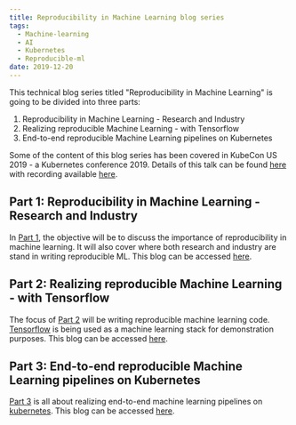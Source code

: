 ```yaml
---
title: Reproducibility in Machine Learning blog series
tags:
  - Machine-learning
  - AI
  - Kubernetes  
  - Reproducible-ml
date: 2019-12-20
---
```


This technical blog series titled "Reproducibility in Machine Learning" is going to be divided into three parts:
1. Reproducibility in Machine Learning - Research and Industry
2. Realizing reproducible Machine Learning - with Tensorflow 
3. End-to-end reproducible Machine Learning pipelines on Kubernetes

Some of the content of this blog series has been covered in KubeCon US 2019 - a Kubernetes conference 2019. Details
of this talk can be found [here][KubeCon US 2019] with recording available [here][kubecon_us_talk].  


## Part 1: Reproducibility in Machine Learning - Research and Industry

In [Part 1], the objective will be to discuss the importance of reproducibility in machine learning. It will also cover where both research and industry are stand in writing reproducible ML. This blog can be accessed [here][Part 1].

## Part 2: Realizing reproducible Machine Learning - with Tensorflow 

The focus of [Part 2] will be writing reproducible machine learning code. [Tensorflow][tensorflow] is being used as a machine learning stack for demonstration purposes. This blog can be accessed [here][Part 2]. 

## Part 3: End-to-end reproducible Machine Learning pipelines on Kubernetes

[Part 3] is all about realizing end-to-end machine learning pipelines on [kubernetes][k8s]. This blog can be accessed [here][Part 3].

[Part 1]: /2019/12/21/Reproducible-ml-research-n-industry.html
[Part 2]: /2019/12/22/Reproducible-ml-tensorflow.html
[Part 3]: /2019/12/23/Reproducible-ml-pipeline-k8s.html
[k8s]: //kubernetes.io/
[tensorflow]: //tensorflow.org/
[KubeCon US 2019]: /talks/KubeCon_US_2019.html
[kubecon_us_talk]: //www.youtube.com/watch?v=ZEGdSLWdrH0
